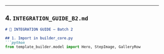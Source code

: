 
---

## 4. `INTEGRATION_GUIDE_B2.md`

```markdown
# 🔗 INTEGRATION GUIDE – Batch 2

## 1. Import in builder_core.py
```python
from template_builder.model import Hero, StepImage, GalleryRow
